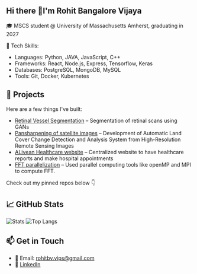 ## Hi there 👋I'm Rohit Bangalore Vijaya

🎓 MSCS student @ University of Massachusetts Amherst, graduating in 2027

🔧 Tech Skills:
- Languages: Python, JAVA, JavaScript, C++
- Frameworks: React, Node.js, Express, Tensorflow, Keras
- Databases: PostgreSQL, MongoDB, MySQL
- Tools: Git, Docker, Kubernetes

## 🚀 Projects
Here are a few things I've built:
- [Retinal Vessel Segmentation](https://github.com/rohit-b-v/Pansharpening-of-satellite-images) – Segmentation of retinal scans using GANs
- [Pansharpening of satellite images](https://github.com/rohit-b-v/Pansharpening-of-satellite-images) – Development of Automatic Land Cover Change Detection and Analysis System from High-Resolution Remote Sensing Images
- [ALivean Healthcare website](https://github.com/rohit-b-v/Alivean-patient-website) – Centralized website to have healthcare reports and make hospital appointments
- [FFT parallelization](https://github.com/rohit-b-v/Parallel-FFT) – Used parallel computing tools like openMP and MPI to compute FFT. 

Check out my pinned repos below 👇

## 📈 GitHub Stats
![Stats](https://github-readme-stats.vercel.app/api?username=rohit-b-v&show_icons=true&theme=radical)
![Top Langs](https://github-readme-stats.vercel.app/api/top-langs/?username=rohit-b-v&layout=compact&theme=radical)

## 📫 Get in Touch
- 📧 Email: rohitbv.vips@gmail.com 
- 💼 [LinkedIn](https://www.linkedin.com/in/rohitbv2012/)



<!--
**rohit-b-v/rohit-b-v** is a ✨ _special_ ✨ repository because its `README.md` (this file) appears on your GitHub profile.

Here are some ideas to get you started:

- 🔭 I’m currently working on ...
- 🌱 I’m currently learning ...
- 👯 I’m looking to collaborate on ...
- 🤔 I’m looking for help with ...
- 💬 Ask me about ...
- 📫 How to reach me: ...
- 😄 Pronouns: ...
- ⚡ Fun fact: ...
-->

